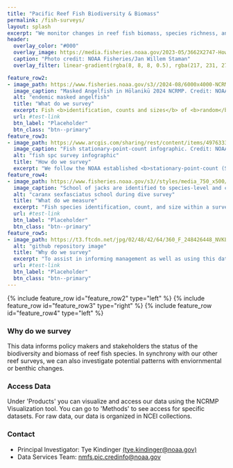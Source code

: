 ```yaml
---
title: "Pacific Reef Fish Biodiversity & Biomass"
permalink: /fish-surveys/
layout: splash
excerpt: "We monitor changes in reef fish biomass, species richness, and biodiversity over time. Primarily we conduct stationary-point-count(SPC) surveys. Historically we have also conducted fish belt (BLT) and towed-diver surveys."
header:
  overlay_color: "#000"
  overlay_image: https://media.fisheries.noaa.gov/2023-05/3662X2747-Howland-reefscape-JWS-PIFSC.jpg
  caption: "Photo credit: NOAA Fisheries/Jan Willem Staman"
  overlay_filter: linear-gradient(rgba(8, 8, 8, 0.5), rgba(217, 231, 27, 0.41))

feature_row2:
- image_path: https://www.fisheries.noaa.gov/s3//2024-08/6000x4000-NCRMP-Hawaii-Masked-Angel-Fisheries-PIFSC.jpg
  image_caption: "Masked Angelfish in Hōlanikū 2024 NCRMP. Credit: NOAA Fisheries"
  alt: "endemic masked angelfish"
  title: "What do we survey"
  excerpt: Fish <b>identification, counts and sizes</b> of <b>random</b> sites of shallow coral reef ecosystems of the Pacific Islands regions (sites must have hard-substrate on benthos and span shallow, medium, and deep depths).  More info on protocols and data access <a href ="https://noaa.hub.arcgis.com/pages/4976333fbf884f26b2fdc9ac51a20576#FishSection" target ="_blank">here</a>
  url: #test-link
  btn_label: "Placeholder"
  btn_class: "btn--primary"
feature_row3:
- image_path: https://www.arcgis.com/sharing/rest/content/items/4976333fbf884f26b2fdc9ac51a20576/resources/fish_cylinder.jpg?v=1732320000117&w=800
  image_caption: "Fish stationary-point-count infographic. Credit: NOAA Fisheries"
  alt: "fish spc survey infographic"
  title: "How do we survey"
  excerpt: "We follow the NOAA established <b>stationary-point-count (SPC)</b> protocol. Occasionally we conduct towed-diver surveys when historically done."
feature_row4:
- image_path: https://www.fisheries.noaa.gov/s3//styles/media_750_x500/s3/dam-migration/4000x3000-rea-survey-caranx-sexfasciatus-paulaayotte.jpg?itok=2f5s3-X1
  image_caption: "School of jacks are identified to species-level and counted by size. Credit: NOAA Fisheries"
  alt: "caranx sexfasciatus school during dive survey"
  title: "What do we measure"
  excerpt: "Fish species identification, count, and size within a survey area at a given time to provide a <b>snapshot</b> of the <b>biodiversity and biomass</b> of reef fish at a site."
  url: #test-link
  btn_label: "Placeholder"
  btn_class: "btn--primary"
feature_row5:
- image_path: https://t3.ftcdn.net/jpg/02/48/42/64/360_F_248426448_NVKLywWqArG2ADUxDq6QprtIzsF82dMF.jpg
  alt: "github repository image"
  title: "Why do we survey"
  excerpt: "To assist in informing management as well as using this data in synchrony with our other reef surveys to inspect whether there are any patterns with environmental changes."
  url: #test-link
  btn_label: "Placeholder"
  btn_class: "btn--primary"
---
```


{% include feature_row id="feature_row2" type="left" %}
{% include feature_row id="feature_row3" type="right" %}
{% include feature_row id="feature_row4" type="left" %}

### Why do we survey
This data informs policy makers and stakeholders the status of the biodiversity and biomass of reef fish species. In synchrony with our other reef surveys, we can also investigate potential patterns with enviornmental or benthic changes.

### Access Data
Under 'Products' you can visualize and access our data using the NCRMP Visualization tool. You can go to 'Methods' to see access for specific datasets. For raw data, our data is organized in NCEI collections.

### Contact
<ul>
<li>Principal Investigator: Tye Kindinger <a href="mailto:tye.kindinger@noaa.gov">(tye.kindinger@noaa.gov)</a></li>
<li>Data Services Team: <a href="mailto:nmfs.pic.credinfo@noaa.gov">nmfs.pic.credinfo@noaa.gov</a></li>
